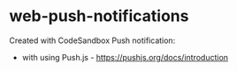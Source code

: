 # web-push-notifications
Created with CodeSandbox
Push notification:
- with using Push.js - https://pushjs.org/docs/introduction
